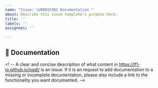 ```yaml
---
name: "Issue: \U0001F4DC Documentation "
about: Describe this issue template's purpose here.
title: ''
labels: ''
assignees: ''

---
```


## 📜 Documentation

<! -- A clear and concise description of what content in https://lf1-io.github.io/padl/ is an issue. If it is an request to add documentation to a missing or incomplete documentation, please also include a link to the functionality you want documented. -->
